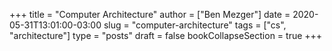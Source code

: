 +++
title = "Computer Architecture"
author = ["Ben Mezger"]
date = 2020-05-31T13:01:00-03:00
slug = "computer-architecture"
tags = ["cs", "architecture"]
type = "posts"
draft = false
bookCollapseSection = true
+++
